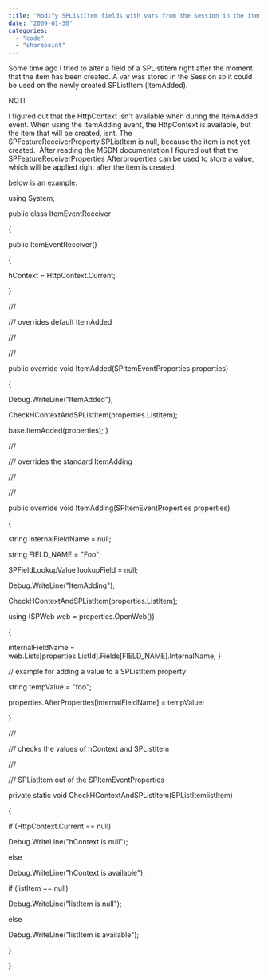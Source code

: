 ```yaml
---
title: "Modify SPListItem fields with vars from the Session in the itemAdding or itemAdded events"
date: "2009-01-30"
categories: 
  - "code"
  - "sharepoint"
---
```


Some time ago I tried to alter a field of a SPListItem right after the moment that the item has been created. A var was stored in the Session so it could be used on the newly created SPListItem (itemAdded).

NOT!

I figured out that the HttpContext isn't available when during the ItemAdded event. When using the itemAdding event, the HttpContext is available, but the item that will be created, isnt. The SPFeatureReceiverProperty.SPListItem is null, because the item is not yet created.  After reading the MSDN documentation I figured out that the SPFeatureReceiverProperties Afterproperties can be used to store a value, which will be applied right after the item is created.

below is an example:

using System;

public class ItemEventReceiver

{

public ItemEventReceiver()

{

hContext = HttpContext.Current;

}

/// <summary>

/// overrides default ItemAdded

/// </summary>

/// <param name="properties"></param>

public override void ItemAdded(SPItemEventProperties properties)

{

Debug.WriteLine("ItemAdded");

CheckHContextAndSPListItem(properties.ListItem);

base.ItemAdded(properties);
}

/// <summary>

/// overrides the standard ItemAdding

/// </summary>

/// <param name="properties"></param>

public override void ItemAdding(SPItemEventProperties properties)

{

string internalFieldName = null;

string FIELD\_NAME = "Foo";

SPFieldLookupValue lookupField = null;

Debug.WriteLine("ItemAdding");

CheckHContextAndSPListItem(properties.ListItem);

using (SPWeb web = properties.OpenWeb())

{

internalFieldName = web.Lists\[properties.ListId\].Fields\[FIELD\_NAME\].InternalName;
}

// example for adding a value to a SPListItem property

string tempValue = "foo";

properties.AfterProperties\[internalFieldName\] = tempValue;

}

/// <summary>

/// checks the values of hContext and SPListItem

/// </summary>

/// <param name="SPListItem">SPListItem out of the SPItemEventProperties</param>

private static void CheckHContextAndSPListItem(SPListItemlistItem)

{

if (HttpContext.Current == null)

Debug.WriteLine("hContext is null");

else

Debug.WriteLine("hContext is available");

if (listItem == null)

Debug.WriteLine("listItem is null");

else

Debug.WriteLine("listItem is available");

}

}
